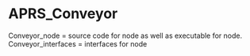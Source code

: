 # APRS_Conveyor
Conveyor_node = source code for node as well as executable for node.
Conveyor_interfaces = interfaces for node


